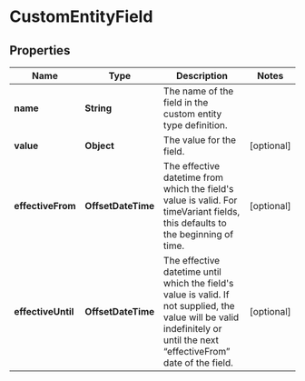

# CustomEntityField


## Properties

Name | Type | Description | Notes
------------ | ------------- | ------------- | -------------
**name** | **String** | The name of the field in the custom entity type definition. | 
**value** | **Object** | The value for the field. |  [optional]
**effectiveFrom** | **OffsetDateTime** | The effective datetime from which the field&#39;s value is valid. For timeVariant fields, this defaults to the beginning of time. |  [optional]
**effectiveUntil** | **OffsetDateTime** | The effective datetime until which the field&#39;s value is valid. If not supplied, the value will be valid indefinitely or until the next “effectiveFrom” date of the field. |  [optional]



